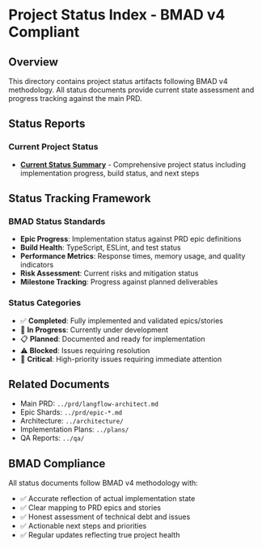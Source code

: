 # Project Status Index - BMAD v4 Compliant

## Overview

This directory contains project status artifacts following BMAD v4 methodology. All status documents provide current state assessment and progress tracking against the main PRD.

## Status Reports

### Current Project Status

- **[Current Status Summary](./current-status-summary.md)** - Comprehensive project status including implementation progress, build status, and next steps

## Status Tracking Framework

### BMAD Status Standards

- **Epic Progress**: Implementation status against PRD epic definitions
- **Build Health**: TypeScript, ESLint, and test status
- **Performance Metrics**: Response times, memory usage, and quality indicators
- **Risk Assessment**: Current risks and mitigation status
- **Milestone Tracking**: Progress against planned deliverables

### Status Categories

- ✅ **Completed**: Fully implemented and validated epics/stories
- 🔄 **In Progress**: Currently under development
- 📋 **Planned**: Documented and ready for implementation
- ⚠️ **Blocked**: Issues requiring resolution
- 🔴 **Critical**: High-priority issues requiring immediate attention

## Related Documents

- Main PRD: `../prd/langflow-architect.md`
- Epic Shards: `../prd/epic-*.md`
- Architecture: `../architecture/`
- Implementation Plans: `../plans/`
- QA Reports: `../qa/`

## BMAD Compliance

All status documents follow BMAD v4 methodology with:

- ✅ Accurate reflection of actual implementation state
- ✅ Clear mapping to PRD epics and stories
- ✅ Honest assessment of technical debt and issues
- ✅ Actionable next steps and priorities
- ✅ Regular updates reflecting true project health
